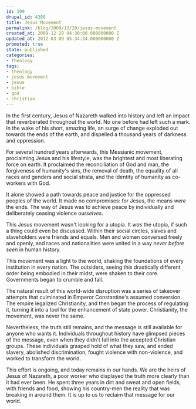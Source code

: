 ```yaml
---
id: 199
drupal_id: 4388
title: Jesus Movement
permalink: /blog/2009/12/28/jesus-movement
created_at: 2009-12-29 04:30:00.000000000 Z
updated_at: 2012-03-09 05:34:34.000000000 Z
promoted: true
state: published
categories:
- Theology
tags:
- theology
- jesus movement
- jesus
- bible
- god
- christian
---
```

In the first century, Jesus of Nazareth walked into history and left an impact that reverberated throughout the world. No one before had left such a mark. In the wake of his short, amazing life, an surge of change exploded out towards the ends of the earth, and dispelled a thousand years of darkness and oppression.

For several hundred years afterwards, this Messianic movement, proclaiming Jesus and his lifestyle, was the brightest and most liberating force on earth.  It proclaimed the reconciliation of God and man, the forgiveness of humanity's sins, the removal of death, the equality of all races and genders and social strata, and the identity of humanity as co-workers with God.

It alone showed a path towards peace and justice for the oppressed peoples of the world. It made no compromises: for Jesus, the means <i>were</i> the ends. The way of Jesus was to achieve peace by individually and deliberately ceasing violence our<i>selves</i>.

This Jesus movement wasn't looking for a utopia. It <i>was</i> the utopia, if such a thing could even be discussed. Within their social circles, slaves and slaveholders were friends and equals. Men and women conversed freely and openly, and races and nationalities were united in a way <i>never before seen</i> in human history.

This movement was a light to the world, shaking the foundations of every institution in every nation. The outsiders, seeing this drastically different order being embodied in their midst, were shaken to their core. Governments began to crumble and fall.

The natural result of this world-wide disruption was a series of takeover attempts that culminated in Emperor Constantine's assumed conversion. The empire legalized Christianity, and then began the process of regulating it, turning it into a tool for the enhancement of state power. Christianity, the movement, was never the same.

Nevertheless, the truth still remains, and the message is still available for anyone who wants it. Individuals throughout history have glimpsed pieces of the message, even when they didn't fall into the accepted Christian groups. These individuals grasped hold of what they saw, and ended slavery, abolished discrimination, fought violence with non-violence, and worked to transform the world.

This effort is ongoing, and today remains in our hands. We are the heirs of Jesus of Nazareth, a poor worker who displayed the truth more clearly than it had ever been. He spent three years in dirt and sweat and open fields, with friends and food, showing his country-men the reality that was breaking in around them. It is up to us to reclaim that message for our world.
